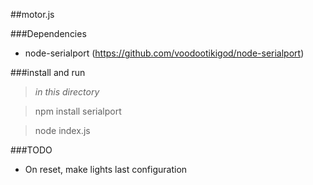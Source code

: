 ##motor.js

###Dependencies
- node-serialport (https://github.com/voodootikigod/node-serialport)

###install and run
> _in this directory_

> npm install serialport

> node index.js

###TODO
 - On reset, make lights last configuration
